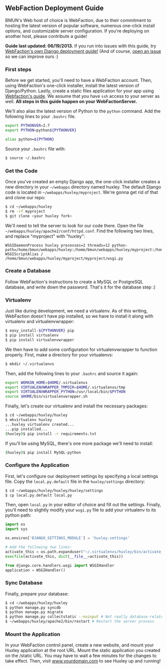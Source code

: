 ## WebFaction Deployment Guide
BMUN's Web host of choice is WebFaction, due to their commitment to hosting the latest version of popular software, numerous one-click install options, and customizable server configuration. If you're deploying on another host, please contribute a guide!

**Guide last updated: 06/19/2013.** If you run into issues with this guide, try [WebFaction's own Django deployment guide!](http://docs.webfaction.com/software/django/getting-started.html) (And of course, [open an issue](https://github.com/bmun/huxley/issues) so we can improve ours :) 

### First steps
Before we get started, you'll need to have a WebFaction account. Then, using WebFaction's one-click installer, install the latest version of Django/Python. Lastly, create a static files application for your app using [Webfaction's guide](http://docs.webfaction.com/software/django/getting-started.html#create-a-website-with-django-and-static-media-applications). We assume that you have `ssh` access to your server as well. **All steps in this guide happen on your WebFactionServer.**

We'll also alias the latest version of Python to the `python` command. Add the following lines to your `.bashrc` file.

```sh
export PYTHONVER=2.7
export PYTHON=python${PYTHONVER}

alias python=${PYTHON}
```

Source your `.bashrc` file with:

```sh
$ source ~/.bashrc
```

### Get the Code
Once you've created an empty Django app, the one-click installer creates a new directory in your `~/webapps` directory named huxley. The default Django code is located in `~/webapps/huxley/myproject`. We're gonna get rid of that and clone our repo:

```sh
$ cd ~/webapps/huxley
$ rm -rf myproject
$ git clone <your huxley fork>
```

We'll need to tell the server to look for our code there. Open the file `~/webapps/huxley/apache2/conf/httpd.conf`. Find the following two lines, and replace "myproject" with "huxley":

```
WSGIDaemonProcess huxley processes=2 threads=12 python-path=/home/bmun/webapps/huxley:/home/bmun/webapps/huxley/myproject:/home/bmun/webapps/huxley/lib/python2.7
WSGIScriptAlias / /home/bmun/webapps/huxley/myproject/myproject/wsgi.py
```

### Create a Database
Follow WebFaction's instructions to create a MySQL or PostgreSQL database, and write down the password. That's it for the database step :)

### Virtualenv
Just like during development, we need a virtualenv. As of this writing, WebFaction doesn't have pip installed, so we have to install it along with virtualenv and virtualenvwrapper:

```sh
$ easy_install-${PYTHONVER} pip
$ pip install virtualenv
$ pip install virtualenvwrapper
```

We then have to add some configuration for virtualenvwrapper to function properly. First, make a directory for your virtualenvs:

```sh
$ mkdir ~/.virtualenvs
```

Then, add the following lines to your `.bashrc` and source it again:

```sh
export WORKON_HOME=$HOME/.virtualenvs
export VIRTUALENVWRAPPER_TMPDIR=$HOME/.virtualenvs/tmp
export VIRTUALENVWRAPPER_PYTHON=/usr/local/bin/$PYTHON
source $HOME/bin/virtualenvwrapper.sh
```

Finally, let's create our virtualenv and install the necessary packages:

```sh
$ cd ~/webapps/huxley/huxley
$ mkvirtualenv huxley
...huxley virtualenv created...
...pip installed...
(huxley)$ pip install -r requirements.txt
```

If you'll be using MySQL, there's one more package we'll need to install:

```sh
(huxley)$ pip install MySQL-python
```

### Configure the Application

First, let's configure our deployment settings by specifying a local settings file. Copy the `local.py.default` file in the `huxley/settings` directory:

```sh
$ cd ~/webapps/huxley/huxley/huxley/settings
$ cp local.py.default local.py
```

Then, open `local.py` in your editor of choice and fill out the settings. Finally, you'll need to slightly modify your `wsgi.py` file to add your virtualenv to its python path:

```python
import os
import sys

os.environ['DJANGO_SETTINGS_MODULE'] = 'huxley.settings'

# Add the following two lines:
activate_this = os.path.expanduser("~/.virtualenvs/huxley/bin/activate_this.py")
execfile(activate_this, dict(__file__=activate_this))

from django.core.handlers.wsgi import WSGIHandler
application = WSGIHandler()
```

### Sync Database
Finally, prepare your database:

```sh
$ cd ~/webapps/huxley/huxley
$ python manage.py syncdb
$ python manage.py migrate
$ python manage.py collectstatic --noinput # Not really database-related, but whatever.
$ ~/webapps/huxley/apache2/bin/restart # Restart the server process
```

### Mount the Application
In your WebFaction control panel, create a new website, and mount your Huxley application at the root URL. Mount the static application you created on the /static URL. You may have to wait a few minutes for the changes to take effect. Then, visit www.yourdomain.com to see Huxley up and running!
